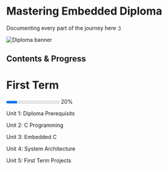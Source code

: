 # Mastering Embedded Diploma

Documenting every part of the journey here :)

![Diploma banner](https://github.com/user-attachments/assets/598b927d-2b8f-4ed1-9590-41933051a25a)

## Contents & Progress

# First Term 
<progress value="20" max ="100"></progress> 20%

Unit 1: Diploma Prerequisits

Unit 2: C Programming

Unit 3: Embedded C

Unit 4: System Architecture

Unit 5: First Term Projects
